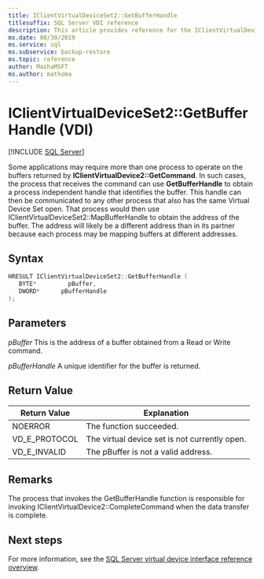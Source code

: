 ```yaml
---
title: IClientVirtualDeviceSet2::GetBufferHandle
titlesuffix: SQL Server VDI reference
description: This article provides reference for the IClientVirtualDeviceSet2::GetBufferHandle command.
ms.date: 08/30/2019
ms.service: sql
ms.subservice: backup-restore
ms.topic: reference
author: MashaMSFT
ms.author: mathoma
---
```


# IClientVirtualDeviceSet2::GetBufferHandle (VDI)

[!INCLUDE [SQL Server](../../../includes/applies-to-version/sqlserver.md)]

Some applications may require more than one process to operate on the buffers returned by **IClientVirtualDevice2::GetCommand**. In such cases, the process that receives the command can use **GetBufferHandle** to obtain a process independent handle that identifies the buffer. This handle can then be communicated to any other process that also has the same Virtual Device Set open. That process would then use IClientVirtualDeviceSet2::MapBufferHandle to obtain the address of the buffer. The address will likely be a different address than in its partner because each process may be mapping buffers at different addresses.

## Syntax

```c
HRESULT IClientVirtualDeviceSet2::GetBufferHandle (
   BYTE*         pBuffer,
   DWORD*      pBufferHandle
);
```

## Parameters

*pBuffer*
This is the address of a buffer obtained from a Read or Write command.

*pBufferHandle*
A unique identifier for the buffer is returned.

## Return Value

|Return Value | Explanation |
|---|---|
| NOERROR | The function succeeded. |
| VD_E_PROTOCOL | The virtual device set is not currently open. |
| VD_E_INVALID | The pBuffer is not a valid address. |

## Remarks

The process that invokes the GetBufferHandle function is responsible for invoking IClientVirtualDevice2::CompleteCommand when the data transfer is complete.

## Next steps

For more information, see the [SQL Server virtual device interface reference overview](reference-virtual-device-interface.md).